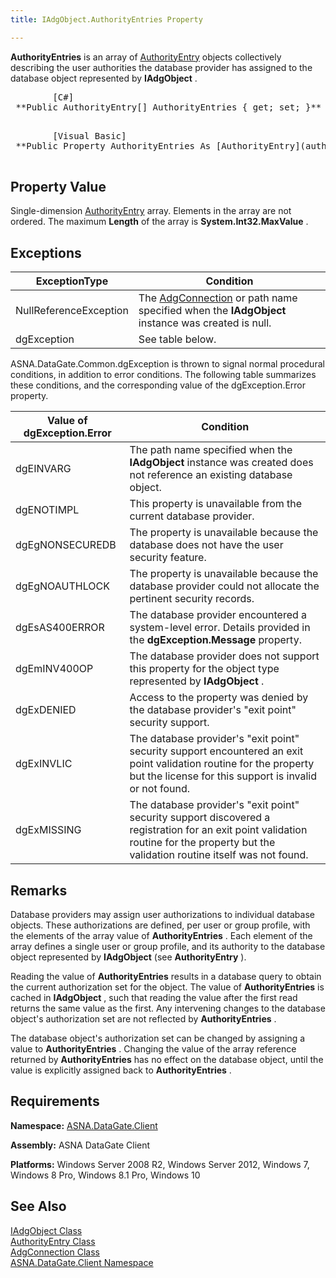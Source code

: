 ```yaml
---
title: IAdgObject.AuthorityEntries Property

---
```


**AuthorityEntries** is an array of [ AuthorityEntry](authority-entry-class.html) objects collectively describing the user authorities the database provider has assigned to the database object represented by **IAdgObject** . 
<pre>        <span class="lang">[C#]</span>
 **Public AuthorityEntry[] AuthorityEntries { get; set; }** 
      </pre>
<pre>        <span class="lang">[Visual Basic] </span>
 **Public Property AuthorityEntries As [AuthorityEntry](authority-entry-class.html)()** 
      </pre>

## Property Value

Single-dimension [AuthorityEntry](authority-entry-class.html) array. Elements in the array are not ordered. The maximum **Length** of the array is **System.Int32.MaxValue** .
## Exceptions



| ExceptionType | Condition |
| ---- | ---- |
| NullReferenceException | The [AdgConnection](adg-connection-class.html) or path name specified when the **IAdgObject** instance was created is null. |
| dgException | See table below. |



ASNA.DataGate.Common.dgException is thrown to signal normal procedural conditions, in addition to error conditions. The following table summarizes these conditions, and the corresponding value of the <span>dgException.Error</span> property.
<br />



| Value of dgException.Error | Condition |
| ---- | ---- |
| dgEINVARG | The path name specified when the **IAdgObject** instance was created does not reference an existing database object. |
| dgENOTIMPL | This property is unavailable from the current database provider. |
| dgEgNONSECUREDB | The property is unavailable because the database does not have the user security feature. |
| dgEgNOAUTHLOCK | The property is unavailable because the database provider could not allocate the pertinent security records. |
| dgEsAS400ERROR | The database provider encountered a system-level error. Details provided in the **dgException.Message** property. |
| dgEmINV400OP | The database provider does not support this property for the object type represented by **IAdgObject** . |
| dgExDENIED | Access to the property was denied by the database provider's "exit point" security support. |
| dgExINVLIC | The database provider's "exit point" security support encountered an exit point validation routine for the property but the license for this support is invalid or not found. |
| dgExMISSING | The database provider's "exit point" security support discovered a registration for an exit point validation routine for the property but the validation routine itself was not found. |



## Remarks

Database providers may assign user authorizations to individual database objects. These authorizations are defined, per user or group profile, with the elements of the array value of **AuthorityEntries** . Each element of the array defines a single user or group profile, and its authority to the database object represented by **IAdgObject** (see **AuthorityEntry** ).

Reading the value of **AuthorityEntries** results in a database query to obtain the current authorization set for the object. The value of **AuthorityEntries** is cached in **IAdgObject** , such that reading the value after the first read returns the same value as the first. Any intervening changes to the database object's authorization set are not reflected by **AuthorityEntries** .

The database object's authorization set can be changed by assigning a value to **AuthorityEntries** . Changing the value of the array reference returned by **AuthorityEntries** has no effect on the database object, until the value is explicitly assigned back to **AuthorityEntries** .
## Requirements

**Namespace:** [ASNA.DataGate.Client](datagate-client-namespace.html) 

**Assembly:** ASNA DataGate Client

**Platforms:** Windows Server 2008 R2, Windows Server 2012, Windows 7, Windows 8 Pro, Windows 8.1 Pro, Windows 10
## See Also


[IAdgObject Class](iadg-object-class.html)
      <br />
[AuthorityEntry Class](authority-entry-class.html)
      <br />
[AdgConnection Class](adg-connection-class.html)
      <br />
[ASNA.DataGate.Client Namespace](datagate-client-namespace.html)

